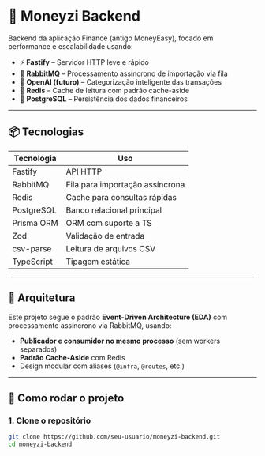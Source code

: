 # 💸 Moneyzi Backend

Backend da aplicação Finance (antigo MoneyEasy), focado em performance e escalabilidade usando:

- ⚡ **Fastify** – Servidor HTTP leve e rápido
- 🐇 **RabbitMQ** – Processamento assíncrono de importação via fila
- 🧠 **OpenAI (futuro)** – Categorização inteligente das transações
- 🚀 **Redis** – Cache de leitura com padrão cache-aside
- 🐘 **PostgreSQL** – Persistência dos dados financeiros

---

## 📦 Tecnologias

| Tecnologia | Uso                             |
| ---------- | ------------------------------- |
| Fastify    | API HTTP                        |
| RabbitMQ   | Fila para importação assíncrona |
| Redis      | Cache para consultas rápidas    |
| PostgreSQL | Banco relacional principal      |
| Prisma ORM | ORM com suporte a TS            |
| Zod        | Validação de entrada            |
| csv-parse  | Leitura de arquivos CSV         |
| TypeScript | Tipagem estática                |

---

## 🧱 Arquitetura

Este projeto segue o padrão **Event-Driven Architecture (EDA)** com processamento assíncrono via RabbitMQ, usando:

- **Publicador e consumidor no mesmo processo** (sem workers separados)
- **Padrão Cache-Aside** com Redis
- Design modular com aliases (`@infra`, `@routes`, etc.)

---

## 🚀 Como rodar o projeto

### 1. Clone o repositório

```bash
git clone https://github.com/seu-usuario/moneyzi-backend.git
cd moneyzi-backend
```
